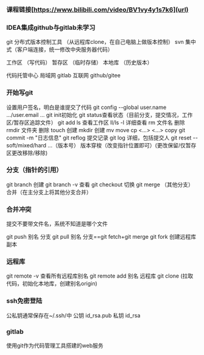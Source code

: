 ### 课程链接[https://www.bilibili.com/video/BV1vy4y1s7k6](url)
### IDEA集成github与gitlab未学习

git 分布式版本控制工具 （从远程库clone，在自己电脑上做版本控制）
svn 集中式（客户端连接，统一修改中央服务器代码） 

工作区 （写代码）
暂存区 （临时存储）
本地库 （历史版本）

代码托管中心
局域网 gitlab
互联网 github/gitee

### 开始写git
设置用户签名，明白是谁提交了代码
git config --global user.name .../user.email ...
git init初始化
git status查看状态（目前分支，提交情况，工作区/暂存区追踪文件）
git add <file>
ls 查看工作区
ll/ls -l 详细查看
rm 文件名 删除
rmdir 文件夹 删除
touch <file> 创建
mkdir <directory> 创建
mv <source> <destinaton> move
cp <...> <...> copy
git commit -m "日志信息" <file>
git reflog 提交记录
git log 详细，包括提交人
git reset --soft/mixed/hard ...（版本号） 版本穿梭（改变指针位置即可）(更改保留/仅暂存区更改移除/移除)


### 分支（指针的引用）
git branch 创建
git branch -v 查看
git checkout 切换
git merge （其他分支） 合并（在主分支上将其他分支合并）

### 合并冲突
提交不要带文件名，系统不知道是哪个文件

git push 别名 分支
git pull 别名 分支==git fetch+git merge
git fork 创建远程库副本

### 远程库
git remote -v 查看所有远程库别名
git remote add 别名 远程库
git clone (拉取代码，初始化本地库，创建别名origin)

### ssh免密登陆
公私钥通常保存在~/.ssh/中
公钥 id_rsa.pub
私钥 id_rsa

### gitlab
使用git作为代码管理工具搭建的web服务
